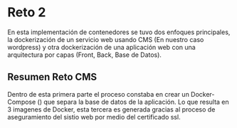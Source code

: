 # Reto 2

En esta implementación de contenedores se tuvo dos enfoques principales, la dockerización de un servicio web usando CMS (En nuestro caso wordpress) y otra dockerización de una aplicación web con una arquitectura por capas (Front, Back, Base de Datos).

## Resumen Reto CMS

Dentro de esta primera parte el proceso constaba en crear un Docker-Compose () que separa la base de datos de la aplicación. Lo que resulta en 3 imagenes de Docker, esta tercera es generada gracias al proceso de aseguramiento del sistio web por medio del certificado ssl.
